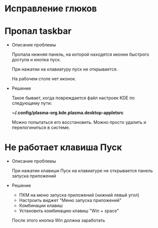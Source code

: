 # Исправление глюков

# Пропал taskbar

- Описание проблемы

  Пропала нижняя панель, на которой находятся иконки быстрого доступа и кнопка пуск. 
  
  При нажатии на клавиатуру пуск не открывается.
  
  На рабочем столе нет иконок.

- Решение

  Такое бывает, когда повреждается файл настроек KDE по следующему пути:
  
    **~/.config/plasma-org.kde.plasma.desktop-appletsrc**

  Можно попытаться его восстановить. Можно просто удалить и перелогиниться в системе.

# Не работает клавиша Пуск

- Описание проблемы

  При нажатии клавиши Пуск на клавиатуре не открывается панель запуска приложений

- Решение

  - ПКМ на меню запуска приложений (нижний левый угол)
  - Настроить виджет "Меню запуска приложений"
  - Комбинации клавиш
  - Установить комбинацию клавиш "Win + space"

  После этого кнопка Win должна заработать
